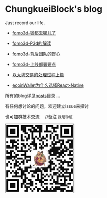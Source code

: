 # ChungkueiBlock's blog

 Just record our life.

* [fomo3d-钱都去哪儿了](/posts/fomo3d-钱都去哪儿了.md)
* [fomo3d-P3d的解读](/posts/fomo3d-p3d的解读.md)
* [fomo3d-背后团队的野心](/posts/fomo3d-TeamJust的野心.md)
* [fomo3d-上线部署要点](/posts/fomo3d-上线部署要点.md)

* [以太坊交易的处理过程上篇](/posts/ethereum_handle_tx_1.md)


* [ecoinWallet为什么选择React-Native](/posts/why_choose_rn.md)

所有的blog详见[posts](/posts)目录 ...

有任何想讨论的问题，欢迎建立issue来探讨

也可加群技术交流 &emsp;//备注 `我是钟馗`

![群入口](/assets/群入口.png)
